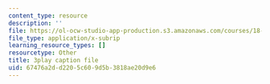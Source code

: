 ```yaml
---
content_type: resource
description: ''
file: https://ol-ocw-studio-app-production.s3.amazonaws.com/courses/18-01sc-single-variable-calculus-fall-2010/67476a2dd2205c609d5b3818ae20d9e6_PNTnmH6jsRI.vtt
file_type: application/x-subrip
learning_resource_types: []
resourcetype: Other
title: 3play caption file
uid: 67476a2d-d220-5c60-9d5b-3818ae20d9e6
---
```

